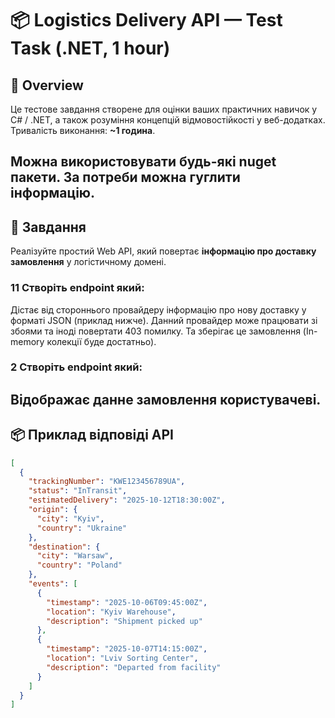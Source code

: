 # 📦 Logistics Delivery API — Test Task (.NET, 1 hour)

## 🧭 Overview

Це тестове завдання створене для оцінки ваших практичних навичок у C# / .NET, а також розуміння концепцій відмовостійкості у веб-додатках.  
Тривалість виконання: **~1 година**.

Можна використовувати будь-які nuget пакети. За потреби можна гуглити інформацію.
---

## 🚚 Завдання

Реалізуйте простий Web API, який повертає **інформацію про доставку замовлення** у логістичному домені.

### 1️1 Створіть endpoint який:

Дістає від стороннього провайдеру інформацію про нову доставку у форматі JSON (приклад нижче).
Данний провайдер може працювати зі збоями та іноді повертати 403 помилку.
Та зберігає це замовлення (In-memory колекції буде достатньо).

### 2 Створіть endpoint який:

Відображає данне замовлення користувачеві.
---

## 📦 Приклад відповіді API

```json
[
  {
    "trackingNumber": "KWE123456789UA",
    "status": "InTransit",
    "estimatedDelivery": "2025-10-12T18:30:00Z",
    "origin": {
      "city": "Kyiv",
      "country": "Ukraine"
    },
    "destination": {
      "city": "Warsaw",
      "country": "Poland"
    },
    "events": [
      {
        "timestamp": "2025-10-06T09:45:00Z",
        "location": "Kyiv Warehouse",
        "description": "Shipment picked up"
      },
      {
        "timestamp": "2025-10-07T14:15:00Z",
        "location": "Lviv Sorting Center",
        "description": "Departed from facility"
      }
    ]
  }
]
